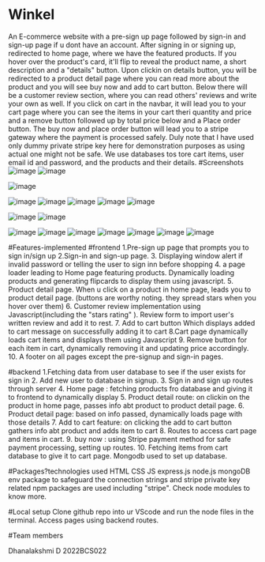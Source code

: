 # Winkel
An E-commerce website with a pre-sign up page followed by sign-in and sign-up page if u dont have an account. After signing in or signing up, redirected to home page, where we have the featured products. If you hover over the product's card, it'll flip to reveal the product name, a short description and a "details" button. Upon clickin on details button, you will be redirected to a product detail page where you can read more about the product and you will see buy now and add to cart button. Below there will be a customer review section, where you can read others' reviews and write your own as well. If you click on cart in the navbar, it will lead you to your cart page where you can see the items in your cart theri quantity and price and a remove button followed up by total price below and a Place order button. The buy now and place order button will lead you to a stripe gateway where the payment is processed safely. Duly note that I have used only dummy private stripe key here for demonstration purposes as using actual one might not be safe. We use databases tos tore cart items, user email id and password, and the products and their details. 
#Screenshots
![image](https://github.com/SlayZ121/Webkriti/assets/134158358/9e1b3b10-c7b0-4585-88ce-b76b4557d53c)
![image](https://github.com/SlayZ121/Webkriti/assets/134158358/ac7abeb8-1c40-42d4-921e-c8a7e4f5f69e)

![image](https://github.com/SlayZ121/Webkriti/assets/134158358/0fc57149-2fae-4acc-9eae-07c0da7be58a)

![image](https://github.com/SlayZ121/Webkriti/assets/134158358/140ad489-ca36-43cc-a8d7-9dbb6d67f56a)
![image](https://github.com/SlayZ121/Webkriti/assets/134158358/cc604b68-c436-4089-a45d-1d3bcccd51c1)
![image](https://github.com/SlayZ121/Webkriti/assets/134158358/b4a20a84-dc30-4746-a2d8-58b214799abf)
![image](https://github.com/SlayZ121/Webkriti/assets/134158358/664f6e23-17c0-4769-bbb8-9b9d72e54bf1)
![image](https://github.com/SlayZ121/Webkriti/assets/134158358/e3de72ba-2841-4025-b368-fc6b4252d525)

![image](https://github.com/SlayZ121/Webkriti/assets/134158358/0e9bf655-6c39-4f15-8453-df5677ab3e6b)
![image](https://github.com/SlayZ121/Webkriti/assets/134158358/27171e6f-899a-40ba-82c8-b3b6ab3e1971)

![image](https://github.com/SlayZ121/Webkriti/assets/134158358/1e57ce91-5577-4e95-bb26-4e14a9786eaf)
![image](https://github.com/SlayZ121/Webkriti/assets/134158358/db4fea45-11fe-4388-a908-cf37945ac7ce)
![image](https://github.com/SlayZ121/Webkriti/assets/134158358/1dfe9475-a885-426d-aa5a-b5956c72983f)
![image](https://github.com/SlayZ121/Webkriti/assets/134158358/727307a5-2d8b-409d-b17c-1542a68127aa)
![image](https://github.com/SlayZ121/Webkriti/assets/134158358/a7f09433-e476-44c2-b8a2-4a0a1bc819ac)
![image](https://github.com/SlayZ121/Webkriti/assets/134158358/4adafe39-619a-4165-9245-dc362fdb5eac)
![image](https://github.com/SlayZ121/Webkriti/assets/134158358/1fb33483-4ab6-4a55-83ae-c9c914ac9aa9)

#Features-implemented
#frontend
1.Pre-sign up page that prompts you to sign in/sign up
2.Sign-in and sign-up page.
3. Displaying window alert if invalid password or telling the user to sign inn before shopping
4. a page loader leading to Home page featuring products. Dynamically loading products and generating flipcards to display them using javascript. 
5. Product detail page. When u click on a product in home page, leads you to product detail page. (buttons are worthy noting. they spread stars when you hover over them)
6. Customer review implementation using Javascript(including the "stars rating" ). Review form to import user's written review and add it to rest.
7. Add to cart button Which displays added to cart message on successfully adding it to cart
8.Cart page dynamically loads cart items and displays them using Javascript
9. Remove button for each item in cart, dynamically removing it and updating price accordingly. 
10. A footer on all pages except the pre-signup and sign-in pages.
 
#backend
1.Fetching data from user database to see if the user exists for sign in
2. Add new user to database in signup. 
3. Sign in and sign up routes through server
4. Home page : fetching products fro database and giving it to frontend to dynamically display
5. Product detail route: on clickin on the product in home page, passes info abt product to product detail page. 
6. Product detail page: based on info passed, dynamically loads page with those details
7. Add to cart feature: on clicking the add to cart button gathers info abt product and adds item to cart
8. Routes to access cart page and items in cart. 
9. buy now : using Stripe payment method for safe payment processing, setting up routes.
10. Fetching items from cart database to give it to cart page. 
Mongodb used to set up database.

#Packages?technologies used
HTML CSS JS express.js node.js mongoDB
env package to safeguard the connection strings and stripe private key
related npm packages are used including "stripe". Check node modules to know more.

#Local setup
Clone github repo into ur VScode and run the node files in the terminal. Access pages using backend routes. 

#Team members

Dhanalakshmi D
2022BCS022
